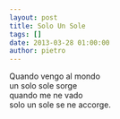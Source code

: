 ```yaml
---
layout: post
title: Solo Un Sole
tags: []
date: 2013-03-28 01:00:00
author: pietro
---
```

Quando vengo al mondo<br/>un solo sole sorge<br/>quando me ne vado<br/>solo un sole se ne accorge.
